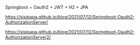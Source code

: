 Springboot + Oauth2 + JWT + H2 + JPA  

https://sisipapa.github.io/blog/2021/07/12/Springboot-Oauth2-AuthorizationServer/    

https://sisipapa.github.io/blog/2021/07/12/Springboot-Oauth2-AuthorizationServer2/  

